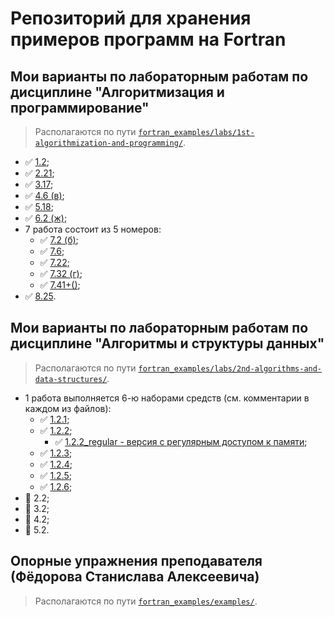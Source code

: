 # Репозиторий для хранения примеров программ на Fortran

## Мои варианты по лабораторным работам по дисциплине "Алгоритмизация и программирование"

> Располагаются по пути [`fortran_examples/labs/1st-algorithmization-and-programming/`](https://github.com/seigtm/fortran_examples/tree/master/labs/1st-algorithmization-and-programming/).

* ✅ [1.2](https://github.com/seigtm/fortran_examples/tree/master/labs/1st-algorithmization-and-programming/1.2);
* ✅ [2.21](https://github.com/seigtm/fortran_examples/tree/master/labs/1st-algorithmization-and-programming/2.21);
* ✅ [3.17](https://github.com/seigtm/fortran_examples/tree/master/labs/1st-algorithmization-and-programming/3.17);
* ✅ [4.6 (в)](https://github.com/seigtm/fortran_examples/tree/master/labs/1st-algorithmization-and-programming/4.6v);
* ✅ [5.18](https://github.com/seigtm/fortran_examples/tree/master/labs/1st-algorithmization-and-programming/5.18);
* ✅ [6.2 (ж)](https://github.com/seigtm/fortran_examples/tree/master/labs/1st-algorithmization-and-programming/6.2zh);
* 7 работа состоит из 5 номеров:
  * ✅ [7.2 (б)](https://github.com/seigtm/fortran_examples/tree/master/labs/1st-algorithmization-and-programming/7.2b);
  * ✅ [7.6](https://github.com/seigtm/fortran_examples/tree/master/labs/1st-algorithmization-and-programming/7.6);
  * ✅ [7.22](https://github.com/seigtm/fortran_examples/tree/master/labs/1st-algorithmization-and-programming/7.22);
  * ✅ [7.32 (г)](https://github.com/seigtm/fortran_examples/tree/master/labs/1st-algorithmization-and-programming/7.32g);
  * ✅ [7.41+()](https://github.com/seigtm/fortran_examples/tree/master/labs/1st-algorithmization-and-programming/7.41plus);
* ✅ [8.25](https://github.com/seigtm/fortran_examples/tree/master/labs/1st-algorithmization-and-programming/8.25).

## Мои варианты по лабораторным работам по дисциплине "Алгоритмы и структуры данных"

> Располагаются по пути [`fortran_examples/labs/2nd-algorithms-and-data-structures/`](https://github.com/seigtm/fortran_examples/tree/master/labs/2nd-algorithms-and-data-structures/).

* 1 работа выполняется 6-ю наборами средств (см. комментарии в каждом из файлов):
  * ✅ [1.2.1](https://github.com/seigtm/fortran_examples/tree/master/labs/2nd-algorithms-and-data-structures/1.2/1);
  * ✅ [1.2.2](https://github.com/seigtm/fortran_examples/tree/master/labs/2nd-algorithms-and-data-structures/1.2/2);
    * ✅ [1.2.2_regular - версия с регулярным доступом к памяти](https://github.com/seigtm/fortran_examples/tree/master/labs/2nd-algorithms-and-data-structures/1.2/2_regular);
  * ✅ [1.2.3](https://github.com/seigtm/fortran_examples/tree/master/labs/2nd-algorithms-and-data-structures/1.2/3);
  * ✅ [1.2.4](https://github.com/seigtm/fortran_examples/tree/master/labs/2nd-algorithms-and-data-structures/1.2/4);
  * ✅ [1.2.5](https://github.com/seigtm/fortran_examples/tree/master/labs/2nd-algorithms-and-data-structures/1.2/5);
  * ✅ [1.2.6](https://github.com/seigtm/fortran_examples/tree/master/labs/2nd-algorithms-and-data-structures/1.2/6);
* 📛 2.2;
* 📛 3.2;
* 📛 4.2;
* 📛 5.2.

## Опорные упражнения преподавателя (Фёдорова Станислава Алексеевича)

> Располагаются по пути [`fortran_examples/examples/`](https://github.com/seigtm/fortran_examples/tree/master/examples).

